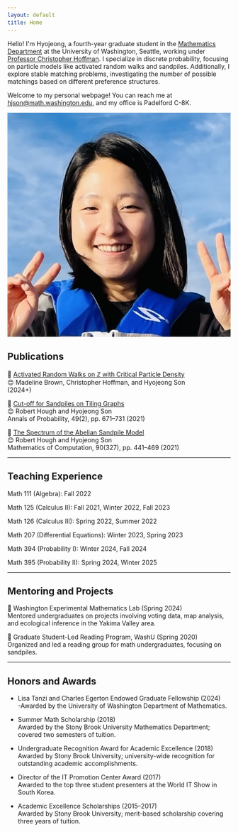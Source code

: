 ```yaml
---
layout: default
title: Home
---
```


<!-- Introduction Section -->
<div class="intro">
  <div class="intro-text">
    <p>
      Hello! I'm Hyojeong, a fourth-year graduate student in the <a href="https://math.washington.edu" target="_blank">Mathematics Department</a> at the University of Washington, Seattle, working under <a href="https://sites.math.washington.edu/~hoffman/" target="_blank">Professor Christopher Hoffman</a>. I specialize in discrete probability, focusing on particle models like activated random walks and sandpiles. Additionally, I explore stable matching problems, investigating the number of possible matchings based on different preference structures.
    </p>
    <p>
      Welcome to my personal webpage! You can reach me at <a href="mailto:hjson@math.washington.edu">hjson@math.washington.edu</a>, and my office is Padelford C-8K.
    </p>
  </div>
  <img src="/assets/files/profile.jpeg" alt="Profile Picture">
</div>

<!-- Sections -->

## Publications
<a id="publications"></a>

📝 [Activated Random Walks on ℤ with Critical Particle Density](https://arxiv.org/abs/2411.07609)  
😊 Madeline Brown, Christopher Hoffman, and Hyojeong Son  
(2024+)

📝 [Cut-off for Sandpiles on Tiling Graphs](https://arxiv.org/abs/1902.04174)  
😊 Robert Hough and Hyojeong Son  
Annals of Probability, 49(2), pp. 671–731 (2021)

📝 [The Spectrum of the Abelian Sandpile Model](https://arxiv.org/abs/1905.07015)  
😊 Robert Hough and Hyojeong Son  
Mathematics of Computation, 90(327), pp. 441–469 (2021)

---

## Teaching Experience
<a id="teaching-experience"></a>

Math 111 (Algebra): Fall 2022

Math 125 (Calculus II): Fall 2021, Winter 2022, Fall 2023

Math 126 (Calculus III): Spring 2022, Summer 2022

Math 207 (Differential Equations): Winter 2023, Spring 2023

Math 394 (Probability I): Winter 2024, Fall 2024

Math 395 (Probability II): Spring 2024, Winter 2025

---

## Mentoring and Projects
<a id="mentorship"></a>

🧩 Washington Experimental Mathematics Lab (Spring 2024)  
Mentored undergraduates on projects involving voting data, map analysis, and ecological inference in the Yakima Valley area.

🧩 Graduate Student-Led Reading Program, WashU (Spring 2020)  
Organized and led a reading group for math undergraduates, focusing on sandpiles.

---

## Honors and Awards
<a id="awards"></a>

- Lisa Tanzi and Charles Egerton Endowed Graduate Fellowship (2024)  
  -Awarded by the University of Washington Department of Mathematics.

- Summer Math Scholarship (2018)  
  Awarded by the Stony Brook University Mathematics Department; covered two semesters of tuition.

- Undergraduate Recognition Award for Academic Excellence (2018)  
  Awarded by Stony Brook University; university-wide recognition for outstanding academic accomplishments.

- Director of the IT Promotion Center Award (2017)  
  Awarded to the top three student presenters at the World IT Show in South Korea.

- Academic Excellence Scholarships (2015–2017)  
  Awarded by Stony Brook University; merit-based scholarship covering three years of tuition.
